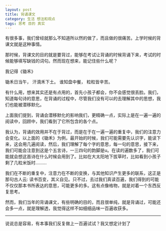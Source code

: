 ```yaml
---
layout: post
title: 背诵课文
category: 生活 想法和观点
tags: 思考 目的 真实
---
```


有很多事，我们曾经就那么不知道所以然的做了，而且做的很痛苦。上学时候的背课文就是这种事情。

那时候，背课文的目的就是要背过，能够在考试让背诵的时候背诵下来，考试的时候能够填写缺钱的词句。然而现在想来，能记住些什么呢？

我记得《锄禾》

锄禾日当午，
汗滴禾下土。
谁知盘中餐，
粒粒皆辛苦。

有什么用，想来其实还是有点用的，首先小孩子都会，你不会感觉很丢脸。我们，知道每句诗的意思，在背诵的过程中，尽管我们没有可以的去理解其中的思想，我们也能被潜移默化。

上面我们提到，背诵会潜移默化的影响我们，更精确一点，实际上是在一遍一遍的阅读中，回顾中，我们看到了它所包含的各个点。

我认为，背诵的效用并不在于背过，而是在于在一遍一遍的重复中，我们的注意力会变化。以上面的《锄禾》为例，最开始的时候，我们可能需要先认识字，能读下来，这会用几遍阅读，然后，我们理解了每个字的意思，每一句的意思，接下来，我们可能会注意到这是个五言诗，一三四句的韵脚是u。在读的遍数多了，我们可能就会想这首诗在什么时候会用到了。比如在大太阳地下拔草时，比如看到小孩子剩了几粒米饭时………

我们在不断的重复中，注意力在不断的变换，与其他知识产生更多的联系，这正是那句古人云: 读书百变，其义自见。只不过，去过我们真读百遍，我们得到的可能不仅仅那本书所表达的意思，可能更多的多。这有点像格物，就是对着一个东西反复思考。

然而，我们当年的背诵课文，有些明确的目的，而且很单纯，就是背诵过，可能还会多一点，就是理解透，我觉得这样不如细细品味一百遍收获多。

---

说说总是容易，有本事我们反复做上一百遍试试？我又想定计划了
